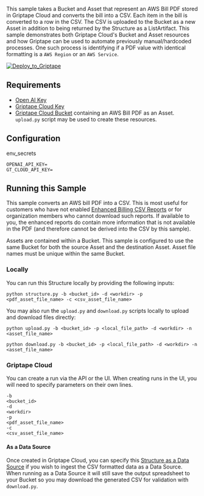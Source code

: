 This sample takes a Bucket and Asset that represent an AWS Bill PDF stored in Griptape Cloud and converts the bill into a CSV. Each item in the bill is converted to a row in the CSV. The CSV is uploaded to the Bucket as a new Asset in addition to being returned by the Structure as a ListArtifact. This sample demonstrates both Griptape Cloud's Bucket and Asset resources and how Griptape can be used to automate previously manual/hardcoded processes. One such process is identifying if a PDF value with identical formatting is a `AWS Region` or an `AWS Service`.

[![Deploy_to_Griptape](https://github.com/griptape-ai/griptape-cloud/assets/2302515/4fd57873-5c93-44a8-8fa3-ac1bf7d73bcc)](https://cloud.griptape.ai/structures/create/griptape_aws_bill_pdf_to_csv)

## Requirements

- [Open AI Key](https://platform.openai.com/api-keys)
- [Griptape Cloud Key](https://cloud.griptape.ai/configuration/api-keys)
- [Griptape Cloud Bucket](https://cloud.griptape.ai/buckets) containing an AWS Bill PDF as an Asset. `upload.py` script may be used to create these resources.

## Configuration

env_secrets
```
OPENAI_API_KEY=
GT_CLOUD_API_KEY=
```

## Running this Sample

This sample converts an AWS bill PDF into a CSV. This is most useful for customers who have not enabled [Enhanced Billing CSV Reports](https://aws.amazon.com/about-aws/whats-new/2012/06/05/aws-billing-enables-enhanced-csv-reports-and-programmatic-access/) or for organization members who cannot download such reports. If available to you, the enhanced reports do contain more information that is not available in the PDF (and therefore cannot be derived into the CSV by this sample).

Assets are contained within a Bucket. This sample is configured to use the same Bucket for both the source Asset and the destination Asset. Asset file names must be unique within the same Bucket.

### Locally

You can run this Structure locally by providing the following inputs:

```
python structure.py -b <bucket_id> -d <workdir> -p <pdf_asset_file_name> -c <csv_asset_file_name>
```

You may also run the `upload.py` and `download.py` scripts locally to upload and download files directly:
```
python upload.py -b <bucket_id> -p <local_file_path> -d <workdir> -n <asset_file_name>

python download.py -b <bucket_id> -p <local_file_path> -d <workdir> -n <asset_file_name>
```

### Griptape Cloud

You can create a run via the API or the UI. When creating runs in the UI, you will need to specify parameters on their own lines.

```
-b
<bucket_id>
-d
<workdir>
-p
<pdf_asset_file_name>
-c
<csv_asset_file_name>
```

#### As a Data Source

Once created in Griptape Cloud, you can specify this [Structure as a Data Source](https://docs.griptape.ai/latest/griptape-cloud/data-sources/create-data-source/#Structure(Experimental)) if you wish to ingest the CSV formatted data as a Data Source. When running as a Data Source it will still save the output spreadsheet to your Bucket so you may download the generated CSV for validation with `download.py`.
